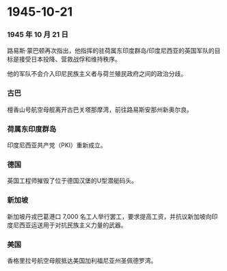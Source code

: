 # 1945-10-21

### 1945 年 10 月 21 日

路易斯·蒙巴顿再次指出，他指挥的驻荷属东印度群岛/印度尼西亚的英国军队的目标是接受日本投降、营救战俘和维持秩序。

他的军队不会介入印尼民族主义者与荷兰殖民政府之间的政治分歧。

### 古巴

檀香山号航空母舰离开古巴关塔那摩湾，前往路易斯安那州新奥尔良。

### 荷属东印度群岛

印度尼西亚共产党（PKI）重新成立。

### 德国

英国工程师摧毁了位于德国汉堡的U型潜艇码头。

### 新加坡

新加坡丹戎巴葛港口 7,000
名工人举行罢工，要求提高工资，并抗议新加坡向印度尼西亚运送用于对抗民族主义力量的武器。

### 美国

香格里拉号航空母舰抵达美国加利福尼亚州圣佩德罗湾。